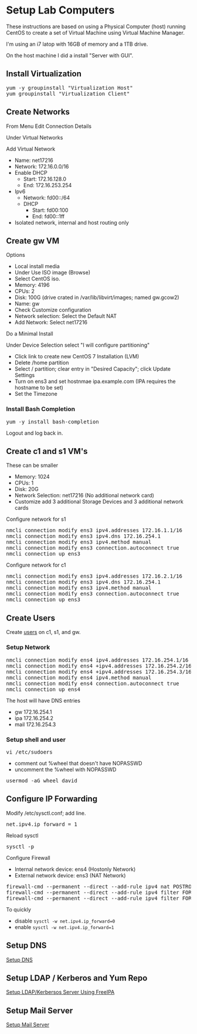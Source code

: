 # Setup Lab Computers

These instructions are based on using a Physical Computer (host) running CentOS to create a set of Virtual Machine using Virtual Machine Manager.

I'm using an i7 latop with 16GB of memory and a 1TB drive. 

On the host machine I did a install "Server with GUI".

## Install Virtualization

<pre>
yum -y groupinstall "Virtualization Host"
yum groupinstall "Virtualization Client"
</pre>

## Create Networks

From Menu Edit Connection Details

Under Virtual Networks

Add Virtual Network
- Name: net17216
- Network: 172.16.0.0/16
- Enable DHCP
  - Start: 172.16.128.0
  - End: 172.16.253.254
- Ipv6
  - Network: fd00::/64
  - DHCP
    - Start: fd00:100
    - End: fd00::1ff
- Isolated network, internal and host routing only

## Create gw VM

Options
- Local install media 
- Under Use ISO image (Browse)
- Select CentOS iso.
- Memory: 4196
- CPUs: 2
- Disk: 100G  (drive crated in /var/lib/libvirt/images; named gw.gcow2)
- Name: gw
- Check Customize configuration
- Network selection: Select the Default NAT
- Add Network: Select net17216

Do a Minimal Install

Under Device Selection select "I will configure partitioning"
- Click link to create new CentOS 7 Installation (LVM)
- Delete /home partition
- Select / partition; clear entry in "Desired Capacity"; click Update Settings
- Turn on ens3 and set hostnmae ipa.example.com  (IPA requires the hostname to be set)
- Set the Timezone

### Install Bash Completion

<pre>
yum -y install bash-completion
</pre>

Logout and log back in.

## Create c1 and s1 VM's

These can be smaller
- Memory: 1024
- CPUs: 1
- Disk: 20G
- Network Selection: net17216  (No additional network card)
- Customize add 3 additional Storage Devices and 3 additional network cards

Configure network for s1
<pre>
nmcli connection modify ens3 ipv4.addresses 172.16.1.1/16
nmcli connection modify ens3 ipv4.dns 172.16.254.1
nmcli connection modify ens3 ipv4.method manual
nmcli connection modify ens3 connection.autoconnect true
nmcli connection up ens3
</pre>

Configure network for c1
<pre>
nmcli connection modify ens3 ipv4.addresses 172.16.2.1/16
nmcli connection modify ens3 ipv4.dns 172.16.254.1
nmcli connection modify ens3 ipv4.method manual
nmcli connection modify ens3 connection.autoconnect true
nmcli connection up ens3
</pre>

## Create Users

Create [users](./createUsers.sh) on c1, s1, and gw.

### Setup Network

<pre>
nmcli connection modify ens4 ipv4.addresses 172.16.254.1/16
nmcli connection modify ens4 +ipv4.addresses 172.16.254.2/16
nmcli connection modify ens4 +ipv4.addresses 172.16.254.3/16
nmcli connection modify ens4 ipv4.method manual
nmcli connection modify ens4 connection.autoconnect true
nmcli connection up ens4
</pre>

The host will have DNS entries
- gw 172.16.254.1
- ipa 172.16.254.2
- mail 172.16.254.3



### Setup shell and user

<pre>
vi /etc/sudoers
</pre>

- comment out %wheel that doesn't have NOPASSWD
- uncomment the %wheel with NOPASSWD

<pre>
usermod -aG wheel david
</pre>

## Configure IP Forwarding 

Modify /etc/sysctl.conf; add line.
<pre>
net.ipv4.ip_forward = 1
</pre>

Reload sysctl
<pre>
sysctl -p
</pre>

Configure Firewall
- Internal network device: ens4  (Hostonly Network)
- External network device: ens3  (NAT Network)
<pre>
firewall-cmd --permanent --direct --add-rule ipv4 nat POSTROUTING 0 -o ens4 -j MASQUERADE
firewall-cmd --permanent --direct --add-rule ipv4 filter FORWARD 0 -i ens4 -o ens3 -j ACCEPT
firewall-cmd --permanent --direct --add-rule ipv4 filter FORWARD 0 -i ens3 -o ens4 -m state --state RELATED,ESTABLISHED -j ACCEPT
</pre>

To quickly 
- disable `sysctl -w net.ipv4.ip_forward=0` 
- enable `sysctl -w net.ipv4.ip_forward=1`

## Setup DNS

[Setup DNS](./DNS_Unbound.md)


## Setup LDAP / Kerberos and Yum Repo

[Setup LDAP/Kerbersos Server Using FreeIPA](./FreeIPA.md)


## Setup Mail Server

[Setup Mail Server](./MailServer.md)




